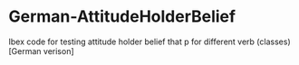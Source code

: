 # German-AttitudeHolderBelief
Ibex code for testing attitude holder belief that p for different verb (classes) [German verison]
